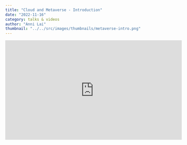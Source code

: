 ```yaml
---
title: "Cloud and Metaverse - Introduction"
date: "2022-11-16"
category: talks & videos
author: "Anni Lai"
thumbnail: "../../src/images/thumbnails/metaverse-intro.png"
---
```



<iframe  width="560" height="315" src="https://player.vimeo.com/video/773978115" frameborder="0"></iframe>